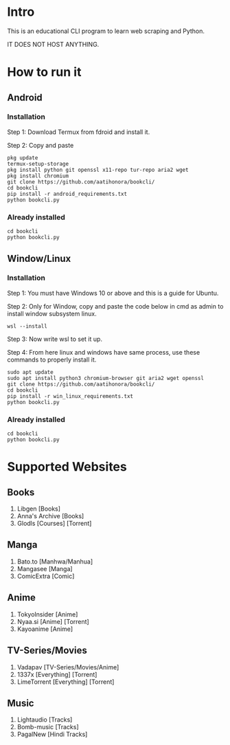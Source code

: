# Intro
This is an educational CLI program to learn web scraping and Python.

IT DOES NOT HOST ANYTHING.

# How to run it
## Android
### Installation

Step 1: Download Termux from fdroid and install it.

Step 2: Copy and paste 
```
pkg update
termux-setup-storage
pkg install python git openssl x11-repo tur-repo aria2 wget
pkg install chromium
git clone https://github.com/aatihonora/bookcli/
cd bookcli
pip install -r android_requirements.txt
python bookcli.py
```
### Already installed
```
cd bookcli
python bookcli.py
```
## Window/Linux
### Installation

Step 1: You must have Windows 10 or above and this is a guide for Ubuntu.

Step 2: Only for Window, copy and paste the code below in cmd as admin to install window subsystem linux.
```
wsl --install
```
Step 3: Now write wsl to set it up.

Step 4: From here linux and windows have same process, use these commands to properly install it.
```
sudo apt update
sudo apt install python3 chromium-browser git aria2 wget openssl
git clone https://github.com/aatihonora/bookcli/
cd bookcli
pip install -r win_linux_requirements.txt
python bookcli.py
```
### Already installed
```
cd bookcli
python bookcli.py
```

# Supported Websites 
## Books
1. Libgen [Books]
2. Anna's Archive [Books]
3. Glodls [Courses] [Torrent]

## Manga
1. Bato.to [Manhwa/Manhua]
2. Mangasee [Manga]
3. ComicExtra [Comic]

## Anime
1. TokyoInsider [Anime]
2. Nyaa.si [Anime] [Torrent]
3. Kayoanime [Anime]

## TV-Series/Movies
1. Vadapav [TV-Series/Movies/Anime]
2. 1337x [Everything] [Torrent]
3. LimeTorrent [Everything] [Torrent]

## Music
1. Lightaudio [Tracks]
2. Bomb-music [Tracks]
3. PagalNew [Hindi Tracks]
